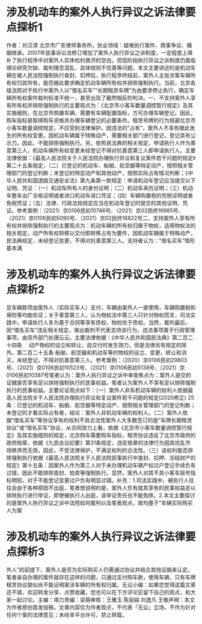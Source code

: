 # 涉及机动车的案外人执行异议之诉法律要点探析1

作者：刘汉清 北京市广言律师事务所，执业领域：疑难执行案件、商事争议、婚姻继承。2007年民事诉讼法修订增加了案外人执行异议之诉制度，一定程度上填补了执行程序中对案外人实体权利救济的空白。但现阶段执行异议之诉制度仍面临理论研究欠缺、裁判理念混乱、具体规则不完善等问题。本文主要讲述的是机动车辆在被人民法院强制执行查封、扣押后，执行程序终结前，案外人主张涉案车辆所有权归其所有，能否据此要求确定机动车辆所有权并排除强制执行。当前，北京各级法院对于执行中案外人以“借名买车”“长期租赁车牌”为由要求停止执行，确定车辆所有权案件裁判标准不统一，甚至出现了截然相反的判决。一、不支持案外人享有所有权并排除强制执行的主要观点为：《北京市小客车数量调控暂行规定》及其实施细则，在北京市购置车辆，需要有车辆配置指标，方可办理车辆登记。因此，购车指标是取得购车资格并办理车辆登记的必要条件。租赁号牌的行为规避北京市小客车数量调控规定，不应受到法律保护。因违法的“占有”，案外人不享有据此发生的所有权变更。因机动车辆属于特殊动产，需要相关部门进行登记，登记具有公示力。因此，不能排除强制执行。另，依照民法典的相关规定，申请执行人作为善意第三人，机动车辆所有权变更未经登记不得对抗善意第三人即申请执行人。主要法律依据：《最高人民法院关于人民法院办理执行异议和复议案件若干问题的规定》第二十五条规定，（二）已登记的机动车、船舶、航空器等特定动产，按照相关管理部门的登记判断；未登记的特定动产和其他动产，按照实际占有情况判断；《中华人民共和国道路交通安全法》第九条第一款规定：申请机动车登记应当提交以下证明、凭证：（一）机动车所有人的身份证明；（二）机动车来历证明；（三）机动车整车出厂合格证明或者进口机动车进口凭证；（四）车辆购置税的完税证明或者免税凭证；（五）法律、行政法规规定应当在机动车登记时提交的其他证明、凭证。参考案例：（2021）京0106民初10746号、（2021）京02民终16985号、（2021）京0106民初5090号、（2021）京02民终16822号二、支持案外人享有所有权并排除强制执行的主要观点为：机动车辆的所有权归属于物权，适用物权法的相关规定，动产所有权转移以交付即转移占有为要件，因机动车辆属于特殊动产，民法典规定，未经登记变更，不得对抗善意第三人。支持者认为：“借名买车”情形基本满

# 涉及机动车的案外人执行异议之诉法律要点探析2

足车辆款项由案外人（实际买车人）支付，车辆由案外人一直使用，车辆购置税和保险等均能佐证；关于善意第三人，认为物权法中第三人只针对物权而言，司法实践中，申请执行人多为基于合同等享有债权，物权优于债权。当然，裁判最后，因“借名买车”违反相关规定，做出裁判不代表支持该行为，违法事项属于行政管理事项，由另外部门处理云云。主要法律依据：《中华人民共和国民法典》第二百二十四条 　动产物权的设立和转让，自交付时发生效力，但是法律另有规定的除外。第二百二十五条  船舶、航空器和机动车等的物权的设立、变更、转让和消灭，未经登记，不得对抗善意第三人。参考案例：（2020）京0106民初29803号、（2021）京0106民初10523号、（2021）京0106民初5138号、（2021）京0106民初10387号笔者认为：案外人执行异议之诉中审查焦点为：案外人提交的证据是否享有足以排除强制执行的民事权益。笔者认为案外人不享有足以排除强制执行的民事权益。主要论证观点如下：（一）案外人非系机动车辆的权利人依据最高人民法院关于人民法院办理执行异议和复议案件若干问题的规定(2020修正) 25条：已登记的机动车、船舶、航空器等特定动产，按照相关管理部门的登记判断；未登记的才看实际占有者，结论：案外人非机动车辆的权利人。（二）案外人依据“借名买车”等协议享有的权利不具合法性案外人大多数签订的是“车牌长期租赁协议”或“借名买车”协议，从合同效力上看，依据《北京市小客车数量调控暂行规定》及其实施细则的规定，北京购车需要购车指标，租赁协议违反了北京市政府的政府规章，依据《九民会议纪要》第31条规定，违反规章的法律行为因其扰乱市场秩序而无效，因此，不受法律保护，不满足权利的合法性。（三）该权利能否排除强制执行依据《最高人民法院关于人民法院民事执行中查封、扣押、冻结财产的规定》第十五条：因案外人作为第三人对于未办理机动车辆产权过户登记手续负有过错，因此不能排除查封、拍卖等强制执行。显然，案外人对其不具小客车摇号指标明知，对于不能登记变更过户负有明显过错。补充：1.司法实践中，被执行人往往会由于各种原因不出庭，笔者想说明的是，案外人负有就其享有的民事权益足以排除执行进行举证，即使被执行人出庭，该举证责任也不能免除。2.本文主要探讨的是案外人执行异议之诉中法院如何裁判以及笔者观点，故均基于“车辆实际购买人为案

# 涉及机动车的案外人执行异议之诉法律要点探析3

外人”的前提下，案外人是否为实际购买人仍需通过协议并结合其他证据来认定。笔者亲自办理的案件就存在这样的问题，只通过支付购车款，使用车辆，只有车牌租赁协议貌似尚不能证明案涉车辆的所有权归属。无讼小编：如果您觉得这篇文章还不错，欢迎转发分享、点赞收藏，您也可以在下方评论区留下自己的观点，和大家一起讨论。主编：靖力责编：梁萌审核：王雅玉 陈丽娟 刘逸凡 王敬声明：本文为作者原创首发投稿，文章内容仅为作者观点，不代表「无讼」立场，不作为针对任何个案的法律意见；未经本平台许可，禁止转载。

